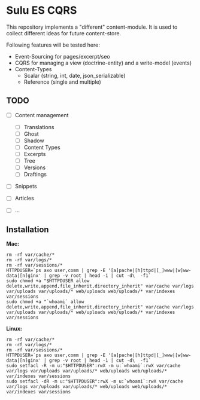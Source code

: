 # Sulu ES CQRS

This repository implements a "different" content-module. It is used to collect different ideas for future content-store.

Following features will be tested here:

* Event-Sourcing for pages/excerpt/seo
* CQRS for managing a view (doctrine-entity) and a write-model (events)
* Content-Types
  * Scalar (string, int, date, json_serializable)
  * Reference (single and multiple)
  
## TODO

- [ ] Content management

  - [ ] Translations
  - [ ] Ghost
  - [ ] Shadow
  - [ ] Content Types
  - [ ] Excerpts
  - [ ] Tree
  - [ ] Versions
  - [ ] Draftings
  
- [ ] Snippets
- [ ] Articles
- [ ] ...

## Installation

__Mac:__

```
rm -rf var/cache/*
rm -rf var/logs/*
rm -rf var/sessions/*
HTTPDUSER=`ps axo user,comm | grep -E '[a]pache|[h]ttpd|[_]www|[w]ww-data|[n]ginx' | grep -v root | head -1 | cut -d\  -f1`
sudo chmod +a "$HTTPDUSER allow delete,write,append,file_inherit,directory_inherit" var/cache var/logs var/uploads var/uploads/* web/uploads web/uploads/* var/indexes var/sessions
sudo chmod +a "`whoami` allow delete,write,append,file_inherit,directory_inherit" var/cache var/logs var/uploads var/uploads/* web/uploads web/uploads/* var/indexes var/sessions
```

__Linux:__

```
rm -rf var/cache/*
rm -rf var/logs/*
rm -rf var/sessions/*
HTTPDUSER=`ps axo user,comm | grep -E '[a]pache|[h]ttpd|[_]www|[w]ww-data|[n]ginx' | grep -v root | head -1 | cut -d\  -f1`
sudo setfacl -R -m u:"$HTTPDUSER":rwX -m u:`whoami`:rwX var/cache var/logs var/uploads var/uploads/* web/uploads web/uploads/* var/indexes var/sessions
sudo setfacl -dR -m u:"$HTTPDUSER":rwX -m u:`whoami`:rwX var/cache var/logs var/uploads var/uploads/* web/uploads web/uploads/* var/indexes var/sessions
```

